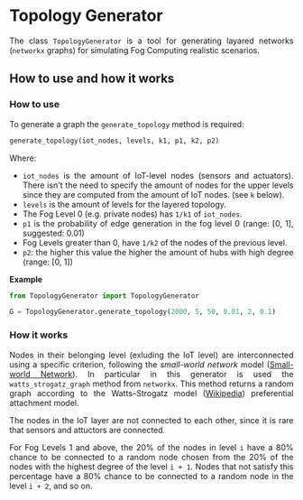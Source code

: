 <div style="text-align: justify">

# Topology Generator

The class ```TopologyGenerator``` is a tool for generating layared networks (```networkx``` graphs) for simulating Fog Computing realistic scenarios.

## How to use and how it works

### How to use
To generate a graph the ```generate_topology``` method is required:
```python
generate_topology(iot_nodes, levels, k1, p1, k2, p2)
```
Where:
- ```iot_nodes``` is the amount of IoT-level nodes (sensors and actuators). There isn't the need to specify the amount of nodes for the upper levels since they are computed from the amount of IoT nodes. (see ```k``` below).
 - ```levels``` is the amount of levels for the layered topology.
 - The Fog Level 0 (e.g. private nodes) has ```1/k1``` of ```iot_nodes```.
 - ```p1``` is the probability of edge generation in the fog level 0 (range: [0, 1], suggested: 0.01)
 - Fog Levels greater than 0, have ```1/k2``` of the nodes of the previous level.
 - ```p2```: the higher this value the higher the amount of hubs with high degree (range: [0, 1])

**Example**
```python
from TopologyGenerator import TopologyGenerator

G = TopologyGenerator.generate_topology(2000, 5, 50, 0.01, 2, 0.1)
```
 
 ### How it works

Nodes in their belonging level (exluding the IoT level) are interconnected using a specific criterion, following the *small-world network* model (<a href="https://en.wikipedia.org/wiki/Small-world_network">Small-world Network</a>). In particular in this generator is used the ```watts_strogatz_graph``` method from ```networkx```. This method returns a random graph according to the Watts–Strogatz model (<a href="https://en.wikipedia.org/wiki/Watts%E2%80%93Strogatz_model">Wikipedia</a>) preferential attachment model.

The nodes in the IoT layer are not connected to each other, since it is rare that sensors and attuctors are connected. 

For Fog Levels 1 and above, the 20% of the nodes in level ```i``` have a 80% chance to be connected to a random node chosen from the 20% of the nodes with the highest degree of the level ```i + 1```. Nodes that not satisfy this percentage have a 80% chance to be connected to a random node in the level ```i + 2```, and so on.
